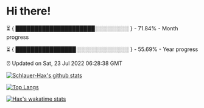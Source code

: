 # Hi there!

⏳ { █████████████████████░░░░░░░░░ } - 71.84% - Month progress

⏳ { ████████████████░░░░░░░░░░░░░░ } - 55.69% - Year progress

⏰ Updated on Sat, 23 Jul 2022 06:28:38 GMT


[![Schlauer-Hax's github stats](https://github-readme-stats.vercel.app/api?username=Schlauer-Hax&show_icons=true&theme=dark&count_private=true)](https://github.com/Schlauer-Hax)


[![Top Langs](https://github-readme-stats.vercel.app/api/top-langs/?username=Schlauer-Hax&layout=compact&theme=dark)](https://github.com/Schlauer-Hax?tab=repositories)


[![Hax's wakatime stats](https://github-readme-stats.vercel.app/api/wakatime?username=Hax&theme=dark)](https://wakatime.com/@Hax)

